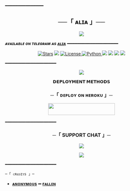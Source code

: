 ━━━━━━━━━━━━━━━

<h2 align="center">
    ──「 ᴀʟɪᴀ 」──
</h2>

<p align="center">
  <img src="https://te.legra.ph/file/12f5e80f183a5060fb638.jpg">
</p>

_**ᴀᴠᴀɪʟᴀʙʟᴇ ᴏɴ ᴛᴇʟᴇɢʀᴀᴍ ᴀs [ᴀʟɪᴀ](https://t.me/Aliaqueen_bot)**_
━━━━━━━━━━━━━━━━━━━━

<p align="center">
<a href="https://github.com/Adityakjha1/zentry/stargazers"><img src="https://img.shields.io/github/stars/Adityakjha1/zentry?color=black&logo=github&logoColor=black&style=for-the-badge" alt="Stars" /></a>
<a href="https://github.com/Adityakjha1/zentry/network/members"> <img src="https://img.shields.io/github/forks/Adityakjha1/zentry?color=black&logo=github&logoColor=black&style=for-the-badge" /></a>
<a href="https://github.com/Adityakjha1/Zentry/blob/master/LICENSE"> <img src="https://img.shields.io/badge/License-MIT-blueviolet?style=for-the-badge" alt="License" /> </a>
<a href="https://www.python.org/"> <img src="https://img.shields.io/badge/Written%20in-Python-skyblue?style=for-the-badge&logo=python" alt="Python" /> </a>
<a href="https://pypi.org/project/Telethon/"> <img src="https://img.shields.io/pypi/v/telethon?color=white&label=telethon&logo=python&logoColor=blue&style=for-the-badge" /></a>
<a href="https://pypi.org/project/Pyrogram/"> <img src="https://img.shields.io/pypi/v/pyrogram?color=white&label=pyrogram&logo=python&logoColor=blue&style=for-the-badge" /></a>
<a href="https://github.com/Ayakjha1/zentry"> <img src="https://img.shields.io/github/repo-size/Adityakjha1/zentry?color=skyblue&logo=github&logoColor=blue&style=for-the-badge" /></a>
<a href="https://github.com/Adityakjha1/zentry/commits/Adityakjha1"> <img src="https://img.shields.io/github/last-commit/Adityakjha1/zentry?color=black&logo=github&logoColor=black&style=for-the-badge" /></a>
</p>

━━━━━━━━━━━━━━━━━━━━

<p align="center">
  <img src="https://te.legra.ph/file/12f5e80f183a5060fb638.jpg.jpg">
</p>

<p align="center">
<b>𝗗𝗘𝗣𝗟𝗢𝗬𝗠𝗘𝗡𝗧 𝗠𝗘𝗧𝗛𝗢𝗗𝗦</b>
</p>

<h3 align="center">
    ─「 ᴅᴇᴩʟᴏʏ ᴏɴ ʜᴇʀᴏᴋᴜ 」─
</h3>

<p align="center"><a href="https://dashboard.heroku.com/new?template=https://github.com/Adityakjha1/zentry"> <img src="https://img.shields.io/badge/Deploy%20On%20Heroku-black?style=for-the-badge&logo=heroku" width="220" height="38.45"/></a></p>

━━━━━━━━━━━━━━━━━━━━

<h3 align="center">
    ─「 SUPPORT CHAT 」─
</h3>

<p align="center">
<a href="https://telegram.me/botsupportastra"><img src="https://img.shields.io/badge/-Support%20Group-blue.svg?style=for-the-badge&logo=Telegram"></a>
</p>
<p align="center">
<a href="https://telegram.me/Oriksonic"><img src="https://img.shields.io/badge/%20Aditya-blue.svg?style=for-the-badge&logo=Telegram"></a>
</p>

━━━━━━━━━━━━━━━━━━━━

    ─「 ᴄʀᴇᴅɪᴛs 」─
</h3>

- <b>[ᴀɴᴏɴʏᴍᴏᴜs](https://github.com/AnonymousR1025)  ➻  [ғᴀʟʟᴇɴ](https://github.com/AnonymousR1025/FallenRobot) </b>
